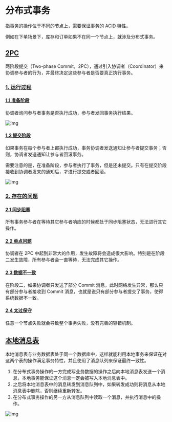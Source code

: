 # 分布式事务

指事务的操作位于不同的节点上，需要保证事务的 ACID 特性。

例如在下单场景下，库存和订单如果不在同一个节点上，就涉及分布式事务。

## [2PC](https://cyc2018.github.io/CS-Notes/#/notes/分布式?id=_2pc)

两阶段提交（Two-phase Commit，2PC），通过引入协调者（Coordinator）来协调参与者的行为，并最终决定这些参与者是否要真正执行事务。

### [1. 运行过程](https://cyc2018.github.io/CS-Notes/#/notes/分布式?id=_1-运行过程)

#### [1.1 准备阶段](https://cyc2018.github.io/CS-Notes/#/notes/分布式?id=_11-准备阶段)

协调者询问参与者事务是否执行成功，参与者发回事务执行结果。

![img](https://cs-notes-1256109796.cos.ap-guangzhou.myqcloud.com/44d33643-1004-43a3-b99a-4d688a08d0a1.png)



#### [1.2 提交阶段](https://cyc2018.github.io/CS-Notes/#/notes/分布式?id=_12-提交阶段)

如果事务在每个参与者上都执行成功，事务协调者发送通知让参与者提交事务；否则，协调者发送通知让参与者回滚事务。

需要注意的是，在准备阶段，参与者执行了事务，但是还未提交。只有在提交阶段接收到协调者发来的通知后，才进行提交或者回滚。

![img](https://cs-notes-1256109796.cos.ap-guangzhou.myqcloud.com/d2ae9932-e2b1-4191-8ee9-e573f36d3895.png)



### [2. 存在的问题](https://cyc2018.github.io/CS-Notes/#/notes/分布式?id=_2-存在的问题)

#### [2.1 同步阻塞](https://cyc2018.github.io/CS-Notes/#/notes/分布式?id=_21-同步阻塞)

所有事务参与者在等待其它参与者响应的时候都处于同步阻塞状态，无法进行其它操作。

#### [2.2 单点问题](https://cyc2018.github.io/CS-Notes/#/notes/分布式?id=_22-单点问题)

协调者在 2PC 中起到非常大的作用，发生故障将会造成很大影响。特别是在阶段二发生故障，所有参与者会一直等待，无法完成其它操作。

#### [2.3 数据不一致](https://cyc2018.github.io/CS-Notes/#/notes/分布式?id=_23-数据不一致)

在阶段二，如果协调者只发送了部分 Commit 消息，此时网络发生异常，那么只有部分参与者接收到 Commit 消息，也就是说只有部分参与者提交了事务，使得系统数据不一致。

#### [2.4 太过保守](https://cyc2018.github.io/CS-Notes/#/notes/分布式?id=_24-太过保守)

任意一个节点失败就会导致整个事务失败，没有完善的容错机制。

## [本地消息表](https://cyc2018.github.io/CS-Notes/#/notes/分布式?id=本地消息表)

本地消息表与业务数据表处于同一个数据库中，这样就能利用本地事务来保证在对这两个表的操作满足事务特性，并且使用了消息队列来保证最终一致性。

1. 在分布式事务操作的一方完成写业务数据的操作之后向本地消息表发送一个消息，本地事务能保证这个消息一定会被写入本地消息表中。
2. 之后将本地消息表中的消息转发到消息队列中，如果转发成功则将消息从本地消息表中删除，否则继续重新转发。
3. 在分布式事务操作的另一方从消息队列中读取一个消息，并执行消息中的操作。

![img](https://cs-notes-1256109796.cos.ap-guangzhou.myqcloud.com/476329d4-e2ef-4f7b-8ac9-a52a6f784600.png)